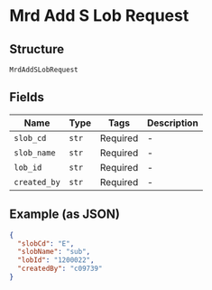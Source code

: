 
# Mrd Add S Lob Request

## Structure

`MrdAddSLobRequest`

## Fields

| Name | Type | Tags | Description |
|  --- | --- | --- | --- |
| `slob_cd` | `str` | Required | - |
| `slob_name` | `str` | Required | - |
| `lob_id` | `str` | Required | - |
| `created_by` | `str` | Required | - |

## Example (as JSON)

```json
{
  "slobCd": "E",
  "slobName": "sub",
  "lobId": "1200022",
  "createdBy": "c09739"
}
```

